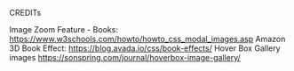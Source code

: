 CREDITs

Image Zoom Feature - Books:
https://www.w3schools.com/howto/howto_css_modal_images.asp
Amazon 3D Book Effect:
https://blog.avada.io/css/book-effects/
Hover Box Gallery images
https://sonspring.com/journal/hoverbox-image-gallery/